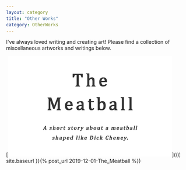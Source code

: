 ```yaml
---
layout: category
title: "Other Works"
category: OtherWorks
---
```


I've always loved writing and creating art! Please find a collection of miscellaneous artworks and writings below.

[![The Meatball](/assets/artwork/OtherWorks/Writings/TheMeatball_CoverImage.png)]({{ site.baseurl }}{% post_url 2019-12-01-The_Meatball %})
